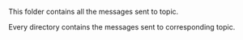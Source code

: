 This folder contains all the messages sent to topic.

Every directory contains the messages sent to corresponding topic.